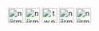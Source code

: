 <!--
<h1 align="center">Hy 👋, I'm Niirmaal Twaatii</h1>
<h3 align="center">_Exploring Technology_</h3>
<p align="center">
Welcome to my GitHub Profile 😃; Here you will find some <b>Useful Tools for Linux, Termux & Windows</b> and other Projects ; Hope you 💖LOVE my Work, Consider giving 🌟Stars to Repositories you like ; 
</p>
<p align="center"><b>Follow</b><i> for more updates on latest tools</i> ;</p>

<p align="center">
  <img src="https://komarev.com/ghpvc/?username=niirmaaltwaatii" alt="niirmaaltwaatii" />
  <a href="https://github.com/niirmaaltwaatii/niirmaaltwaatii"><img src="https://img.shields.io/github/stars/niirmaaltwaatii?label=Stars" alt="Stars Badge"/></a>
  <a href="https://github.com/niirmaaltwaatii/niirmaaltwaatii?tab=followers"><img src="https://img.shields.io/github/followers/niirmaaltwaatii?label=Followers" alt="Followers"/></a>
  <a href="https://github.com/niirmaaltwaatii/niirmaaltwaatii/blob/master/LICENSE"><img src="https://img.shields.io/github/license/niirmaaltwaatii/niirmaaltwaatii?color=2b9348" alt="License Badge"/></a>
</p>

<h3 align="center">Social Links</h3>
<p align="center">
  <a href="https://www.youtube.com/channel/UCAIZm1RkOe4pySifRsn3TNw"><img src="https://img.shields.io/badge/-Subscribe-red?logo=youtube" alt="youtube" /></a>
  <a href="https://www.t.me/niirmaaltwaatii"><img src="https://img.shields.io/badge/-Message-teal?logo=telegram" alt="telegram" /></a>
  <a href="https://www/twitter.com/niirmaaltwaatii"><img src="https://img.shields.io/twitter/follow/niirmaaltwaatii?label=Follow&style=social" alt"twitter" /></a>
  <a href="https://github.com/niirmaaltwaatii/niirmaaltwaatii?tab=followers"><img src="https://img.shields.io/badge/-Follow-111111?logo=github" alt="github follow"/></a>
  <a href="https://www.facebook.com/tw.niirmal"><img src="https://img.shields.io/badge/-Profile-white?logo=facebook" alt="facebook profile" /></a>
  <a href="https://www.facebook.com/niirmaaltwaatii"><img src="https://img.shields.io/badge/-Page-cyan?logo=facebook" alt="facebook page" /></a>
</p>

<!--<img src="https://nirmaltwati.com.np/img/intro-carousel/know.jpg" alt="profile"/>-->

<!--
For repository
<a href="https://github.com/niirmaaltwaatii/niirmaaltwaatii"><img src="https://img.shields.io/github/forks/niirmaaltwaatii" alt="Forks Badge"/></a>
<a href="https://github.com/niirmaaltwaatii/niirmaaltwaatii"><img src="https://img.shields.io/github/issues-pr/niirmaaltwaatii" alt="Pull Requests Badge"/></a>
<a href="https://github.com/niirmaaltwaatii/niirmaaltwaatii/issues"><img src="https://img.shields.io/github/issues/niirmaaltwaatii" alt="Issues Badge"/></a>
<a href="https://github.com/niirmaaltwaatii/niirmaaltwaatii/graphs/contributors"><img alt="GitHub contributors" src="https://img.shields.io/github/contributors/niirmaaltwaatii?color=2b9348"></a>
-->


<!--
<p align="center"><img center="center" src="https://github-readme-stats.vercel.app/api/top-langs/?username=niirmaaltwaatii&layout=compact" alt="niirmaaltwaatii" /></p>

<p align="center">&nbsp;<img align="center" src="https://github-readme-stats.vercel.app/api?username=niirmaaltwaatii&show_icons=true" alt="niirmaaltwaatii" /></p>
-->
<p align="center">
<a href="https://twitter.com/niirmaaltwaatii" target="blank"><img align="center" src="https://cdn.jsdelivr.net/npm/simple-icons@3.0.1/icons/twitter.svg" alt="niirmaaltwaatii" height="30" width="30" /></a>
<a href="https://stackoverflow.com/users/niirmaaltwaatii" target="blank"><img align="center" src="https://cdn.jsdelivr.net/npm/simple-icons@3.0.1/icons/stackoverflow.svg" alt="niirmaaltwaatii" height="30" width="30" /></a>
<a href="https://fb.com/tw.niirmal" target="blank"><img align="center" src="https://cdn.jsdelivr.net/npm/simple-icons@3.0.1/icons/facebook.svg" alt="tw.niirmal" height="30" width="30" /></a>
<a href="https://instagram.com/niirmaaltwaatii" target="blank"><img align="center" src="https://cdn.jsdelivr.net/npm/simple-icons@3.0.1/icons/instagram.svg" alt="niirmaaltwaatii" height="30" width="30" /></a>
<a href="https://www.youtube.com/c/niirmaaltwaatiitwn87" target="blank"><img align="center" src="https://cdn.jsdelivr.net/npm/simple-icons@3.0.1/icons/youtube.svg" alt="niirmaaltwaatiitwn87" height="30" width="30" /></a>
</p>

<!--
**niirmaaltwaatii/niirmaaltwaatii** is a ✨ _special_ ✨ repository because its `README.md` (this file) appears on my GitHub profile.

Here are some ideas to get you started:

- 🔭 I’m currently working on ...
- 🌱 I’m currently learning ...
- 👯 I’m looking to collaborate on ...
- 🤔 I’m looking for help with ...
- 💬 Ask me about ...
- 📫 How to reach me: ...
- 😄 Pronouns: ...
- ⚡ Fun fact: ...
-->
